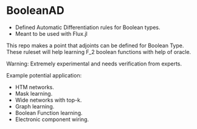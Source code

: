 # BooleanAD

- Defined Automatic Differentiation rules for Boolean types.
- Meant to be used with Flux.jl

This repo makes a point that adjoints can be defined for Boolean Type.
These ruleset will help learning F$\_2$ boolean functions with help of oracle.

Warning: Extremely experimental and needs verification from experts.

Example potential application:
- HTM networks.
- Mask learning.
- Wide networks with top-k.
- Graph learning.
- Boolean Function learning.
- Electronic component wiring.
